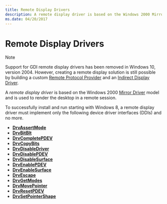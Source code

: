 ```yaml
---
title: Remote Display Drivers
description: A remote display driver is based on the Windows 2000 Mirror Driver model and is used to render the desktop in a remote session.
ms.date: 04/20/2017
---
```


# Remote Display Drivers

> [!NOTE]
>
> Support for GDI remote display drivers has been removed in Windows 10, version 2004. However, creating a remote display solution is still possible by building a custom [Remote Protocol Provider](/windows/win32/termserv/creating-a-custom-remote-protocol) and an [Indirect Display Driver](indirect-display-driver-model-overview.md).

A *remote display driver* is based on the Windows 2000 [Mirror Driver](mirror-drivers.md) model and is used to render the desktop in a remote session.

To successfully install and run starting with Windows 8, a remote display driver must implement only the following device driver interfaces (DDIs) and no more.

-   [**DrvAssertMode**](/windows/win32/api/winddi/nf-winddi-drvassertmode)
-   [**DrvBitBlt**](/windows/win32/api/winddi/nf-winddi-drvbitblt)
-   [**DrvCompletePDEV**](/windows/win32/api/winddi/nf-winddi-drvcompletepdev)
-   [**DrvCopyBits**](/windows/win32/api/winddi/nf-winddi-drvcopybits)
-   [**DrvDisableDriver**](/windows/win32/api/winddi/nf-winddi-drvdisabledriver)
-   [**DrvDisablePDEV**](/windows/win32/api/winddi/nf-winddi-drvdisablepdev)
-   [**DrvDisableSurface**](/windows/win32/api/winddi/nf-winddi-drvdisablesurface)
-   [**DrvEnablePDEV**](/windows/win32/api/winddi/nf-winddi-drvenablepdev)
-   [**DrvEnableSurface**](/windows/win32/api/winddi/nf-winddi-drvenablesurface)
-   [**DrvEscape**](/windows/win32/api/winddi/nf-winddi-drvescape)
-   [**DrvGetModes**](/windows/win32/api/winddi/nf-winddi-drvgetmodes)
-   [**DrvMovePointer**](/windows/win32/api/winddi/nf-winddi-drvmovepointer)
-   [**DrvResetPDEV**](/windows/win32/api/winddi/nf-winddi-drvresetpdev)
-   [**DrvSetPointerShape**](/windows/win32/api/winddi/nf-winddi-drvsetpointershape)
